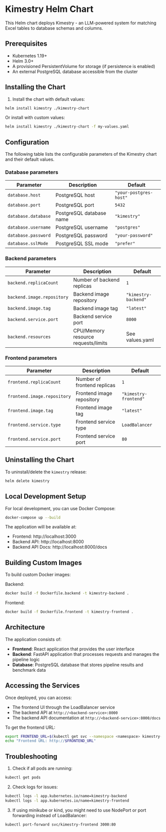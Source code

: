 # Kimestry Helm Chart

This Helm chart deploys Kimestry - an LLM-powered system for matching Excel tables to database schemas and columns.

## Prerequisites

- Kubernetes 1.19+
- Helm 3.0+
- A provisioned PersistentVolume for storage (if persistence is enabled)
- An external PostgreSQL database accessible from the cluster

## Installing the Chart

1. Install the chart with default values:
```bash
helm install kimestry ./kimestry-chart
```

Or install with custom values:
```bash
helm install kimestry ./kimestry-chart -f my-values.yaml
```

## Configuration

The following table lists the configurable parameters of the Kimestry chart and their default values.

### Database parameters

| Parameter | Description | Default |
|-----------|-------------|---------|
| `database.host` | PostgreSQL host | `"your-postgres-host"` |
| `database.port` | PostgreSQL port | `5432` |
| `database.database` | PostgreSQL database name | `"kimestry"` |
| `database.username` | PostgreSQL username | `"postgres"` |
| `database.password` | PostgreSQL password | `"your-password"` |
| `database.sslMode` | PostgreSQL SSL mode | `"prefer"` |

### Backend parameters

| Parameter | Description | Default |
|-----------|-------------|---------|
| `backend.replicaCount` | Number of backend replicas | `1` |
| `backend.image.repository` | Backend image repository | `"kimestry-backend"` |
| `backend.image.tag` | Backend image tag | `"latest"` |
| `backend.service.port` | Backend service port | `8000` |
| `backend.resources` | CPU/Memory resource requests/limits | See values.yaml |

### Frontend parameters

| Parameter | Description | Default |
|-----------|-------------|---------|
| `frontend.replicaCount` | Number of frontend replicas | `1` |
| `frontend.image.repository` | Frontend image repository | `"kimestry-frontend"` |
| `frontend.image.tag` | Frontend image tag | `"latest"` |
| `frontend.service.type` | Frontend service type | `LoadBalancer` |
| `frontend.service.port` | Frontend service port | `80` |

## Uninstalling the Chart

To uninstall/delete the `kimestry` release:
```bash
helm delete kimestry
```

## Local Development Setup

For local development, you can use Docker Compose:

```bash
docker-compose up --build
```

The application will be available at:
- Frontend: http://localhost:3000
- Backend API: http://localhost:8000
- Backend API Docs: http://localhost:8000/docs

## Building Custom Images

To build custom Docker images:

Backend:
```bash
docker build -f Dockerfile.backend -t kimestry-backend .
```

Frontend:
```bash
docker build -f Dockerfile.frontend -t kimestry-frontend .
```

## Architecture

The application consists of:
- **Frontend**: React application that provides the user interface
- **Backend**: FastAPI application that processes requests and manages the pipeline logic
- **Database**: PostgreSQL database that stores pipeline results and benchmark data

## Accessing the Services

Once deployed, you can access:
- The frontend UI through the LoadBalancer service
- The backend API at `http://<backend-service>:8000`
- The backend API documentation at `http://<backend-service>:8000/docs`

To get the frontend URL:
```bash
export FRONTEND_URL=$(kubectl get svc --namespace <namespace> kimestry-frontend -o jsonpath='{.status.loadBalancer.ingress[0].ip}')
echo "Frontend URL: http://$FRONTEND_URL"
```

## Troubleshooting

1. Check if all pods are running:
```bash
kubectl get pods
```

2. Check logs for issues:
```bash
kubectl logs -l app.kubernetes.io/name=kimestry-backend
kubectl logs -l app.kubernetes.io/name=kimestry-frontend
```

3. If using minikube or kind, you might need to use NodePort or port forwarding instead of LoadBalancer:
```bash
kubectl port-forward svc/kimestry-frontend 3000:80
```